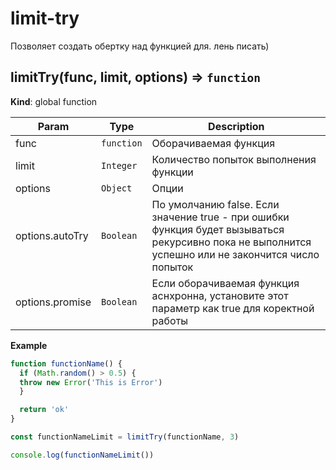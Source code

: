 # limit-try
Позволяет создать обертку над функцией для. лень писать)

<a name="limitTry"></a>

## limitTry(func, limit, options) ⇒ <code>function</code>
**Kind**: global function  

| Param | Type | Description |
| --- | --- | --- |
| func | <code>function</code> | Оборачиваемая функция |
| limit | <code>Integer</code> | Количество попыток выполнения функции |
| options | <code>Object</code> | Опции |
| options.autoTry | <code>Boolean</code> | По умолчанию false. Если значение true - при ошибки функция будет вызываться рекурсивно пока не выполнится успешно или не закончится число попыток |
| options.promise | <code>Boolean</code> | Если оборачиваемая функция аснхронна, установите этот параметр как true для коректной работы |

**Example**  
```js
function functionName() {
  if (Math.random() > 0.5) {
  throw new Error('This is Error')
  }

  return 'ok'
}

const functionNameLimit = limitTry(functionName, 3)

console.log(functionNameLimit())
```
